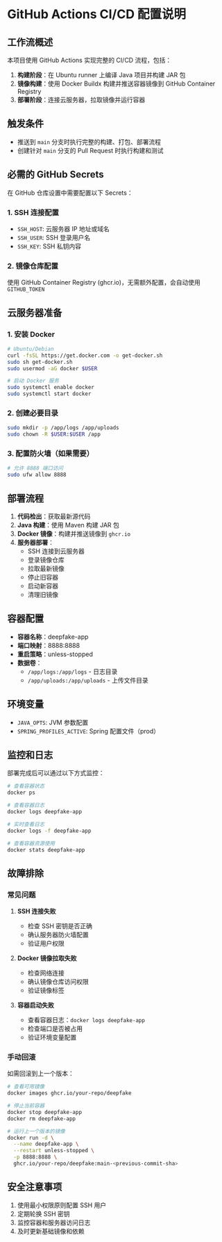 # GitHub Actions CI/CD 配置说明

## 工作流概述

本项目使用 GitHub Actions 实现完整的 CI/CD 流程，包括：

1. **构建阶段**：在 Ubuntu runner 上编译 Java 项目并构建 JAR 包
2. **镜像构建**：使用 Docker Buildx 构建并推送容器镜像到 GitHub Container Registry
3. **部署阶段**：连接云服务器，拉取镜像并运行容器

## 触发条件

- 推送到 `main` 分支时执行完整的构建、打包、部署流程
- 创建针对 `main` 分支的 Pull Request 时执行构建和测试

## 必需的 GitHub Secrets

在 GitHub 仓库设置中需要配置以下 Secrets：

### 1. SSH 连接配置
- `SSH_HOST`: 云服务器 IP 地址或域名
- `SSH_USER`: SSH 登录用户名
- `SSH_KEY`: SSH 私钥内容

### 2. 镜像仓库配置
使用 GitHub Container Registry (ghcr.io)，无需额外配置，会自动使用 `GITHUB_TOKEN`

## 云服务器准备

### 1. 安装 Docker
```bash
# Ubuntu/Debian
curl -fsSL https://get.docker.com -o get-docker.sh
sudo sh get-docker.sh
sudo usermod -aG docker $USER

# 启动 Docker 服务
sudo systemctl enable docker
sudo systemctl start docker
```

### 2. 创建必要目录
```bash
sudo mkdir -p /app/logs /app/uploads
sudo chown -R $USER:$USER /app
```

### 3. 配置防火墙（如果需要）
```bash
# 允许 8888 端口访问
sudo ufw allow 8888
```

## 部署流程

1. **代码检出**：获取最新源代码
2. **Java 构建**：使用 Maven 构建 JAR 包
3. **Docker 镜像**：构建并推送镜像到 `ghcr.io`
4. **服务器部署**：
   - SSH 连接到云服务器
   - 登录镜像仓库
   - 拉取最新镜像
   - 停止旧容器
   - 启动新容器
   - 清理旧镜像

## 容器配置

- **容器名称**：deepfake-app
- **端口映射**：8888:8888
- **重启策略**：unless-stopped
- **数据卷**：
  - `/app/logs:/app/logs` - 日志目录
  - `/app/uploads:/app/uploads` - 上传文件目录

## 环境变量

- `JAVA_OPTS`: JVM 参数配置
- `SPRING_PROFILES_ACTIVE`: Spring 配置文件（prod）

## 监控和日志

部署完成后可以通过以下方式监控：

```bash
# 查看容器状态
docker ps

# 查看容器日志
docker logs deepfake-app

# 实时查看日志
docker logs -f deepfake-app

# 查看容器资源使用
docker stats deepfake-app
```

## 故障排除

### 常见问题

1. **SSH 连接失败**
   - 检查 SSH 密钥是否正确
   - 确认服务器防火墙配置
   - 验证用户权限

2. **Docker 镜像拉取失败**
   - 检查网络连接
   - 确认镜像仓库访问权限
   - 验证镜像标签

3. **容器启动失败**
   - 查看容器日志：`docker logs deepfake-app`
   - 检查端口是否被占用
   - 验证环境变量配置

### 手动回滚

如需回滚到上一个版本：

```bash
# 查看可用镜像
docker images ghcr.io/your-repo/deepfake

# 停止当前容器
docker stop deepfake-app
docker rm deepfake-app

# 运行上一个版本的镜像
docker run -d \
  --name deepfake-app \
  --restart unless-stopped \
  -p 8888:8888 \
  ghcr.io/your-repo/deepfake:main-<previous-commit-sha>
```

## 安全注意事项

1. 使用最小权限原则配置 SSH 用户
2. 定期轮换 SSH 密钥
3. 监控容器和服务器访问日志
4. 及时更新基础镜像和依赖